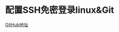 # 配置SSH免密登录linux&Git


[GitHub地址](https://github.com/wrack0001/note/blob/master/linux/%E9%85%8D%E7%BD%AESSH%E5%85%8D%E5%AF%86%E7%99%BB%E5%BD%95linux%26Git.md)